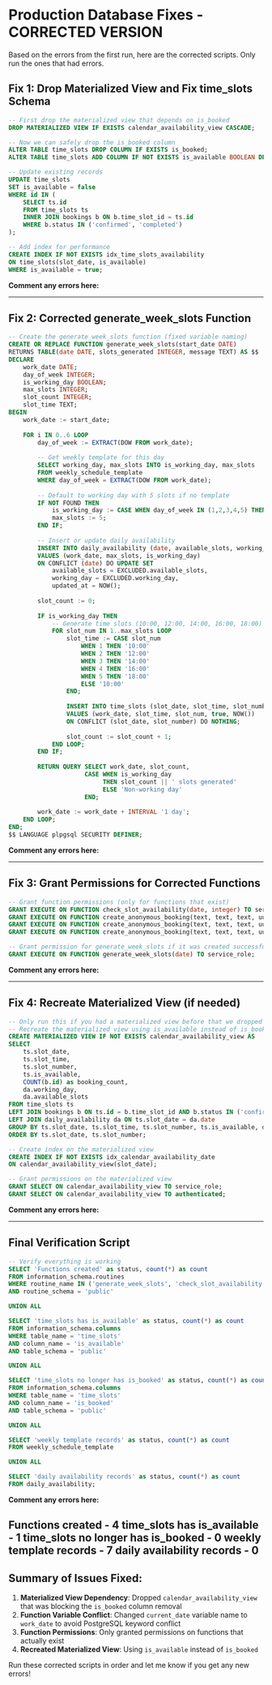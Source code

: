 # Production Database Fixes - CORRECTED VERSION

Based on the errors from the first run, here are the corrected scripts. Only run the ones that had errors.

## Fix 1: Drop Materialized View and Fix time_slots Schema

```sql
-- First drop the materialized view that depends on is_booked
DROP MATERIALIZED VIEW IF EXISTS calendar_availability_view CASCADE;

-- Now we can safely drop the is_booked column
ALTER TABLE time_slots DROP COLUMN IF EXISTS is_booked;
ALTER TABLE time_slots ADD COLUMN IF NOT EXISTS is_available BOOLEAN DEFAULT true;

-- Update existing records
UPDATE time_slots 
SET is_available = false 
WHERE id IN (
    SELECT ts.id 
    FROM time_slots ts
    INNER JOIN bookings b ON b.time_slot_id = ts.id
    WHERE b.status IN ('confirmed', 'completed')
);

-- Add index for performance
CREATE INDEX IF NOT EXISTS idx_time_slots_availability 
ON time_slots(slot_date, is_available) 
WHERE is_available = true;
```

**Comment any errors here:**


---

## Fix 2: Corrected generate_week_slots Function

```sql
-- Create the generate_week_slots function (fixed variable naming)
CREATE OR REPLACE FUNCTION generate_week_slots(start_date DATE)
RETURNS TABLE(date DATE, slots_generated INTEGER, message TEXT) AS $$
DECLARE
    work_date DATE;
    day_of_week INTEGER;
    is_working_day BOOLEAN;
    max_slots INTEGER;
    slot_count INTEGER;
    slot_time TEXT;
BEGIN
    work_date := start_date;
    
    FOR i IN 0..6 LOOP
        day_of_week := EXTRACT(DOW FROM work_date);
        
        -- Get weekly template for this day
        SELECT working_day, max_slots INTO is_working_day, max_slots
        FROM weekly_schedule_template 
        WHERE day_of_week = EXTRACT(DOW FROM work_date);
        
        -- Default to working day with 5 slots if no template
        IF NOT FOUND THEN
            is_working_day := CASE WHEN day_of_week IN (1,2,3,4,5) THEN true ELSE false END;
            max_slots := 5;
        END IF;
        
        -- Insert or update daily availability
        INSERT INTO daily_availability (date, available_slots, working_day)
        VALUES (work_date, max_slots, is_working_day)
        ON CONFLICT (date) DO UPDATE SET
            available_slots = EXCLUDED.available_slots,
            working_day = EXCLUDED.working_day,
            updated_at = NOW();
        
        slot_count := 0;
        
        IF is_working_day THEN
            -- Generate time slots (10:00, 12:00, 14:00, 16:00, 18:00)
            FOR slot_num IN 1..max_slots LOOP
                slot_time := CASE slot_num
                    WHEN 1 THEN '10:00'
                    WHEN 2 THEN '12:00'
                    WHEN 3 THEN '14:00'
                    WHEN 4 THEN '16:00'
                    WHEN 5 THEN '18:00'
                    ELSE '10:00'
                END;
                
                INSERT INTO time_slots (slot_date, slot_time, slot_number, is_available, created_at)
                VALUES (work_date, slot_time, slot_num, true, NOW())
                ON CONFLICT (slot_date, slot_number) DO NOTHING;
                
                slot_count := slot_count + 1;
            END LOOP;
        END IF;
        
        RETURN QUERY SELECT work_date, slot_count, 
                     CASE WHEN is_working_day 
                          THEN slot_count || ' slots generated' 
                          ELSE 'Non-working day' 
                     END;
        
        work_date := work_date + INTERVAL '1 day';
    END LOOP;
END;
$$ LANGUAGE plpgsql SECURITY DEFINER;
```

**Comment any errors here:**


---

## Fix 3: Grant Permissions for Corrected Functions

```sql
-- Grant function permissions (only for functions that exist)
GRANT EXECUTE ON FUNCTION check_slot_availability(date, integer) TO service_role;
GRANT EXECUTE ON FUNCTION create_anonymous_booking(text, text, text, uuid, uuid, text, numeric) TO anon;
GRANT EXECUTE ON FUNCTION create_anonymous_booking(text, text, text, uuid, uuid, text, numeric) TO authenticated;
GRANT EXECUTE ON FUNCTION create_anonymous_booking(text, text, text, uuid, uuid, text, numeric) TO service_role;

-- Grant permission for generate_week_slots if it was created successfully above
GRANT EXECUTE ON FUNCTION generate_week_slots(date) TO service_role;
```

**Comment any errors here:**


---

## Fix 4: Recreate Materialized View (if needed)

```sql
-- Only run this if you had a materialized view before that we dropped
-- Recreate the materialized view using is_available instead of is_booked
CREATE MATERIALIZED VIEW IF NOT EXISTS calendar_availability_view AS
SELECT 
    ts.slot_date,
    ts.slot_time,
    ts.slot_number,
    ts.is_available,
    COUNT(b.id) as booking_count,
    da.working_day,
    da.available_slots
FROM time_slots ts
LEFT JOIN bookings b ON ts.id = b.time_slot_id AND b.status IN ('confirmed', 'completed')
LEFT JOIN daily_availability da ON ts.slot_date = da.date
GROUP BY ts.slot_date, ts.slot_time, ts.slot_number, ts.is_available, da.working_day, da.available_slots
ORDER BY ts.slot_date, ts.slot_number;

-- Create index on the materialized view
CREATE INDEX IF NOT EXISTS idx_calendar_availability_date 
ON calendar_availability_view(slot_date);

-- Grant permissions on the materialized view
GRANT SELECT ON calendar_availability_view TO service_role;
GRANT SELECT ON calendar_availability_view TO authenticated;
```

**Comment any errors here:**


---

## Final Verification Script

```sql
-- Verify everything is working
SELECT 'Functions created' as status, count(*) as count
FROM information_schema.routines 
WHERE routine_name IN ('generate_week_slots', 'check_slot_availability', 'create_anonymous_booking')
AND routine_schema = 'public'

UNION ALL

SELECT 'time_slots has is_available' as status, count(*) as count
FROM information_schema.columns
WHERE table_name = 'time_slots' 
AND column_name = 'is_available'
AND table_schema = 'public'

UNION ALL

SELECT 'time_slots no longer has is_booked' as status, count(*) as count
FROM information_schema.columns
WHERE table_name = 'time_slots' 
AND column_name = 'is_booked'
AND table_schema = 'public'

UNION ALL

SELECT 'weekly template records' as status, count(*) as count
FROM weekly_schedule_template

UNION ALL

SELECT 'daily availability records' as status, count(*) as count
FROM daily_availability;
```

**Comment any errors here:**

Functions created - 4
time_slots has is_available - 1
time_slots no longer has is_booked - 0
weekly template records - 7
daily availability records - 0
---

## Summary of Issues Fixed:

1. **Materialized View Dependency**: Dropped `calendar_availability_view` that was blocking the `is_booked` column removal
2. **Function Variable Conflict**: Changed `current_date` variable name to `work_date` to avoid PostgreSQL keyword conflict
3. **Function Permissions**: Only granted permissions on functions that actually exist
4. **Recreated Materialized View**: Using `is_available` instead of `is_booked`

Run these corrected scripts in order and let me know if you get any new errors!